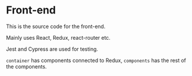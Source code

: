 # Front-end

This is the source code for the front-end. 

Mainly uses React, Redux, react-router etc.

Jest and Cypress are used for testing.

`container` has components connected to Redux, `components` has the rest of the components.
